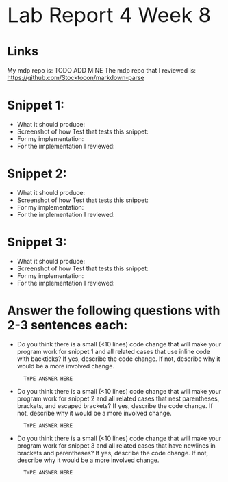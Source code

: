  <font size="12"> Lab Report 4 Week 8</font>

# Links
My mdp repo is: TODO ADD MINE
The mdp repo that I reviewed is: https://github.com/Stocktocon/markdown-parse


# Snippet 1:
* What it should produce:
* Screenshot of how Test that tests this snippet:
* For my implementation:
* For the implementation I reviewed:

# Snippet 2:
* What it should produce:
* Screenshot of how Test that tests this snippet:
* For my implementation:
* For the implementation I reviewed:

# Snippet 3:
* What it should produce:
* Screenshot of how Test that tests this snippet:
* For my implementation:
* For the implementation I reviewed:


# Answer the following questions with 2-3 sentences each:

* Do you think there is a small (<10 lines) code change that will make your program work for snippet 1 and all related cases that use inline code with backticks? If yes, describe the code change. If not, describe why it would be a more involved change.
        
        TYPE ANSWER HERE

* Do you think there is a small (<10 lines) code change that will make your program work for snippet 2 and all related cases that nest parentheses, brackets, and escaped brackets? If yes, describe the code change. If not, describe why it would be a more involved change.

        TYPE ANSWER HERE

* Do you think there is a small (<10 lines) code change that will make your program work for snippet 3 and all related cases that have newlines in brackets and parentheses? If yes, describe the code change. If not, describe why it would be a more involved change.

        TYPE ANSWER HERE
